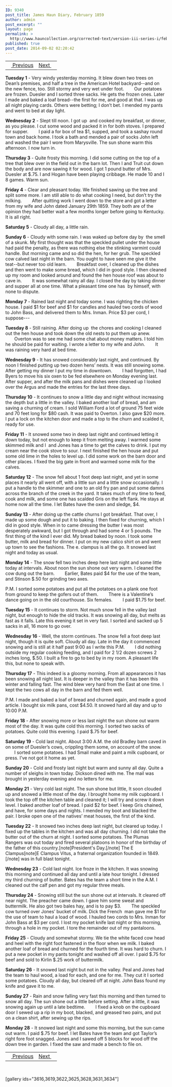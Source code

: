 ```yaml
---
ID: 9340
post_title: James Haun Diary, February 1859
author: admin
post_excerpt: ""
layout: page
permalink: >
  http://www.hauncollection.org/corrected-text/version-iii-series-i/february-1859/
published: true
post_date: 2014-09-02 02:20:42
---
```

<table style="width: 100%;" align="center">
<tbody>
<tr>
<td style="text align: right;"><a title="Accounts, April - June 1858" href="http://www.hauncollection.org/version-3/version-iii-series-i/accounts-april-june-1858/"><img src="https://lh3.googleusercontent.com/-EFJpxxNiPNw/VqgtWBCZrMI/AAAAAAAAAFU/WfY4lPFWWkg/s800-Ic42/Soeb-Plain-Arrows-8-10px.png" alt="" width="10" height="10" /> Previous</a></td>
<td style="text-align: right;"><a title="March 1859" href="http://www.hauncollection.org/version-3/version-iii-series-i/march-1859/">Next <img src="https://lh3.googleusercontent.com/-67k0cYlpXHw/VqgtWKz1MXI/AAAAAAAAAFU/k9PW_Piyurk/s800-Ic42/Soeb-Plain-Arrows-5-10px.png" alt="" width="10" height="10" /></a></td>
</tr>
</tbody>
</table>
<strong>Tuesday 1</strong> - Very windy yesterday morning. It blew down two trees on Dean’s premises, and half a tree in the American Hotel backyard--and on the new fence, too. Still stormy and very wet under foot.
<span style="margin-left: 28px;">Our potatoes are frozen. Duesler and I sorted three sacks. He gets the frozen ones. Later I made and baked a loaf bread--the first for me, and good at that. I was up all night playing cards. Others were betting; I don’t bet. I mended my pants and went to bed at day light.</span>

<strong>Wednesday 2</strong> - Slept till noon. I got up  and cooked my breakfast, or dinner, as you please. I cut some wood and packed it in for both stoves. I prepared for supper.
<span style="margin-left: 28px;">I paid a for box of tea $1, supped, and took a sashay round town and back home. I took a bath and mended a pair of socks John left and washed the pair I wore from Marysville. The sun shone warm this afternoon. I now turn in.</span>

<strong>Thursday 3</strong> - Quite frosty this morning. I did some cutting on the top of a tree that blew over in the field out in the barn lot. Then I and Truit cut down the body and are now sawing it for wood. I got 1 pound butter of Mrs. Duesler at $.75. I and Hogan have been playing cribbage. He made 10 and I 8 games. Warm sun.

<strong>Friday 4</strong> - Clear and pleasant today. We finished sawing up the tree and split some more. I am still able to do what cooking I need, but don’t try the milking.
<span style="margin-left: 28px;">After quitting work I went down to the store and got a letter from my wife and John dated January 29th 1859. They both are of the opinion they had better wait a few months longer before going to Kentucky. It is all right.</span>

<strong>Saturday 5</strong> - Cloudy all day, a little rain.

<strong>Sunday 6</strong> - Cloudy with some rain. I was waked up before day by  the smell of a skunk. My first thought was that the speckled pullet under the house had paid the penalty, as there was nothing else the stinking varmint could handle. But morning came and so did the hen, for her grub. The speckled cow calved last night in the barn. You ought to have seen me give it the teat--but never too old learn.
<span style="margin-left: 28px;">Breakfast over, I cleaned up the dishes and then went to make some bread, which I did in good style. I then cleaned up my room and looked around and found the hen house roof was about to cave in.
<span style="margin-left: 28px;">It was somewhat rainy all day. I closed the day by taking dinner and supper all at one time. What a pleasant time one has  by himself, with none to dispute.</span></span>

<strong>Monday 7</strong> - Rained last night and today some. I was righting the chicken house. I paid $1 for beef and $1 for candles and hauled two cords of wood to John Bass, and delivered them to Mrs. Inman. Price $3 per cord, I suppose---

<strong>Tuesday 8</strong> - Still raining. After doing up  the chores and cooking I cleaned out the hen house and took down the old nests to put them up anew.
<span style="margin-left: 28px;">Overton was to see me had some chat about money matters. I told him he should be paid for waiting. I wrote a letter to my wife and John.</span>
<span style="margin-left: 28px;">It was raining very hard at bed time.</span>

<strong>Wednesday 9</strong> - It has snowed considerably last night, and continued. By noon I finished putting up two dozen hens’ nests. It was still snowing some. After getting my dinner I put my time in downtown.
<span style="margin-left: 28px;">I had forgotten, I had Byers to move his six oxen to be fed elsewhere on Monday evening last. After supper, and after the milk pans and dishes were cleaned up I looked over the Argus and made the entries for the last three days.</span>

<strong>Thursday 10</strong> - It continues to snow a little day and night without increasing the depth but a little in the valley. I baked another loaf of bread, and am saving a churning of cream. I sold William Ford a lot of ground 75 feet wide and 70 feet long for $80 cash. It was paid to Overton. I also gave $20 more. I put a lock on the kitchen door and made a top to the churn and scalded it, ready for use.

<strong>Friday 11</strong> - It snowed some two in deep last night and continued letting it down today, but not enough to keep it from melting away. I warmed some skimmed milk and I  and Jones has a time to get the calves to drink. I put my cream near the cook stove to sour. I next finished the hen house and put some old lime in the holes to level up. I did some work on the barn door and other places. I fixed the big gate in front and warmed some milk for the calves.

<strong>Saturday 12</strong> - The snow fell about 1 foot deep last night, and yet in some places it nearly all went off, with a little sun and a little snow occasionally. I put a handle to the skimmer and one to an old fry pan and put some damns across the branch of the creek in the yard. It takes much of my time to feed, cook and milk, and some one has scalded Gris on the left flank. He stays at home now all the time. I let Bates have the oxen and sledge, $4.

<strong>Sunday 13</strong> - After doing up the cattle churns I got breakfast. That over, I made up some dough and put it to baking. I then fixed for churning, which I did in good style. When in to came dressing the butter I was most desperately awkward, but I got through and had some 4 or 5 pounds. The first thing of the kind I ever did. My bread baked by noon. I took some butter, milk and bread for dinner. I put on my new calico shirt on and went up town to see the fashions. The e. clampus is all the go. It snowed last night and today as usual.

<strong>Monday 14</strong> - The snow fell two inches deep here last night and some little today at intervals. About noon the sun shone out very warm. I cleaned the cow dung out the barn.
<span style="margin-left: 28px;">Earlier, Bates paid $4 for the use of the team, and Stinson $.50 for grinding two axes.</span>

P.M. I sorted some potatoes and put all the potatoes on a plank one foot from ground to keep the gofers out of them.
<span style="margin-left: 28px;">There is a Valentine’s dance going on in the old courthouse. Six females. </span>
<span style="margin-left: 28px;">I paid $1.75 for beef.</span>

<strong>Tuesday 15</strong> - It continues to storm. Not much snow fell in the valley last night, but enough to hide the old tracks. It was snowing all day, but melts as fast as it falls. Late this evening it set in very fast. I sorted and sacked up 5 sacks in all, 16 more to go over.

<strong>Wednesday 16</strong> - Well, the storm continues. The snow fell a foot deep last night, though it is quite soft. Cloudy all day. Late in the day it commenced snowing and is still at it half past 9:00 as I write this P.M.
<span style="margin-left: 28px;">I did nothing outside my regular cooking feeding, and I paid for 2 1/2 dozen screws 2 inches long, $.50. I built a fire to go to bed by in my room. A pleasant life this, but none to speak with.</span>

<strong>Thursday 17</strong> - This indeed is a gloomy morning. From all appearances it has been snowing all night last. It is deeper in the valley than it has been this winter and falling fast. The wind blew very hard from the East at one time. I kept the two cows all day in the barn and fed them well.

P.M. I made and baked a loaf of bread and churned again, and made a good article. I bought six milk pans, cost $4.50. It snowed hard all day and up to 10:00 P.M.

<strong>Friday 18</strong> - After snowing more or less last night the sun shone out warm most of the day. It was quite cold this morning. I sorted two sacks of potatoes. Quite cold this evening. I paid $.75 for beef.

<strong>Saturday 19</strong> - Cold last night. About 3:00 A.M. the old Bradley barn caved in on some of Duesler’s cows, crippling them some, on account of the snow.
<span style="margin-left: 28px;">I sorted some potatoes. I had Smail make and paint a milk cupboard, or press. I’ve not got it home as yet.</span>

<strong>Sunday 20</strong> - Cold and frosty last night but warm and sunny all day. Quite a number of sleighs in town today. Dickson dined with me. The mail was brought in yesterday evening and no letters for me.

<strong>Monday 21</strong> - Very cold last night. The sun shone but little, It soon clouded up and snowed a little most of the day. I brought home my milk cupboard. I took the top off the kitchen table and cleaned it; I will try and screw it down level. I baked another loaf of bread. I paid $2 for beef. I keep Gris chained, and have, for some days and nights. I mended my boot and blacked the pair. I broke open one of the natives’ meat houses, the first of the kind.

<strong>Tuesday 22</strong> - It snowed two inches deep last night, but cleared up today. I fixed up the tables in the kitchen and was all day churning. I did not take the butter out of the churn at night. I sorted some potatoes. The Plumas Rangers was out today and fired several platoons in honor of the birthday of the father of this country.[note]President's Day.[/note] The E Clampus[note]E Clampus Vitus, a fraternal organization founded in 1849.[/note] was in full blast tonight.

<strong>Wednesday 23</strong> - Cold last night. Ice froze in the kitchen. It was snowing this morning and continued all day and until a late hour tonight.
I dressed my third churning of butter. Bates has the team a short time in the A.M. I cleaned out the calf pen and got my regular three meals.

<strong>Thursday 24</strong> - Snowing still but the sun shone out at intervals. It cleared off near night. The preacher came down. I gave him some sweat and buttermilk. He also got two bales hay, and is to pay $3.
<span style="margin-left: 28px;">The speckled cow turned over Jones’ bucket of milk. Dick the French  man gave me $1 for the use of team to haul a load of wood. I hauled two cords to Mrs. Inman for John Bass at $3 per cord. I lost my pocket knife last night or this morning, through a hole in my pocket. I tore the remainder out of my pantaloons.</span>

<strong>Friday 25</strong> - Cloudy and somewhat stormy. We tie the white faced cow head and heel with the right foot fastened in the floor when we milk. I baked another loaf of bread and churned for the fourth time. It was hard to churn. I put a new pocket in my pants tonight and washed off all over. I paid $.75 for beef and sold to Kirlin $.25 work of buttermilk.

<strong>Saturday 26</strong> - It snowed last night but not in the valley. Peal and Jones had the team to haul wood, a load for each, and one for me. They cut it I sorted some potatoes. Cloudy all day, but cleared off at night. John Bass found my knife and gave it to me.

<strong>Sunday 27</strong> - Rain and snow falling very fast this morning and then turned to snow all day. The sun shone out a little before setting. After a little, it was snowing again up until a late bedtime.
<span style="margin-left: 28px;">I fixed a knob on the cupboard door I sewed up a rip in my boot, blacked, and greased two pairs, and put on a clean shirt, after sewing up the rips.</span>

<strong>Monday 28</strong> - It snowed last night and some this morning, but the sun came out warm. I paid $.75 for beef. I let Bates have the team and got Taylor’s right fore foot snagged. Jones and I sawed off 5 blocks for wood off the down tree in garden. I fixed the saw and made a bench to file on.
<table style="width: 100%;" align="center">
<tbody>
<tr>
<td style="text align: right;"><a title="Accounts, April - June 1858" href="http://www.hauncollection.org/version-3/version-iii-series-i/accounts-april-june-1858/"><img src="https://lh3.googleusercontent.com/-EFJpxxNiPNw/VqgtWBCZrMI/AAAAAAAAAFU/WfY4lPFWWkg/s800-Ic42/Soeb-Plain-Arrows-8-10px.png" alt="" width="10" height="10" /> Previous</a></td>
<td style="text-align: right;"><a title="March 1859" href="http://www.hauncollection.org/version-3/version-iii-series-i/march-1859/">Next <img src="https://lh3.googleusercontent.com/-67k0cYlpXHw/VqgtWKz1MXI/AAAAAAAAAFU/k9PW_Piyurk/s800-Ic42/Soeb-Plain-Arrows-5-10px.png" alt="" width="10" height="10" /></a></td>
</tr>
</tbody>
</table>
&nbsp;

[gallery ids="3616,3619,3622,3625,3628,3631,3634"]